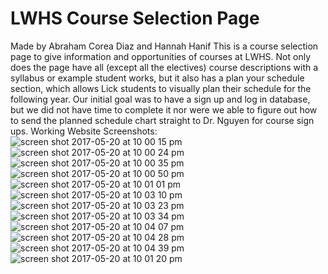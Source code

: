 # LWHS Course Selection Page
Made by Abraham Corea Diaz and Hannah Hanif
This is a course selection page to give information and opportunities of courses at LWHS. Not only does the page have all (except all the electives) course descriptions with a syllabus or example student works, but it also has a plan your schedule section, which allows Lick students to visually plan their schedule for the following year. Our initial goal was to have a sign up and log in database, but we did not have time to complete it nor were we able to figure out how to send the planned schedule chart straight to Dr. Nguyen for course sign ups.
Working Website Screenshots:
![screen shot 2017-05-20 at 10 00 15 pm](https://cloud.githubusercontent.com/assets/24575008/26281289/ef1bd056-3da7-11e7-87cd-b41e98cc6aec.png)
![screen shot 2017-05-20 at 10 00 24 pm](https://cloud.githubusercontent.com/assets/24575008/26281297/0935c2ee-3da8-11e7-8c2f-d53fb2c9721c.png)
![screen shot 2017-05-20 at 10 00 35 pm](https://cloud.githubusercontent.com/assets/24575008/26281298/0b82c9fc-3da8-11e7-8a8c-254e2aa134c6.png)
![screen shot 2017-05-20 at 10 00 50 pm](https://cloud.githubusercontent.com/assets/24575008/26281299/0ece7a98-3da8-11e7-990b-5195983d8afe.png)
![screen shot 2017-05-20 at 10 01 01 pm](https://cloud.githubusercontent.com/assets/24575008/26281300/11f0bed4-3da8-11e7-8390-649fce5862ac.png)
![screen shot 2017-05-20 at 10 03 10 pm](https://cloud.githubusercontent.com/assets/24575008/26281317/66b1ef06-3da8-11e7-9b96-27e8c90786a6.png)
![screen shot 2017-05-20 at 10 03 23 pm](https://cloud.githubusercontent.com/assets/24575008/26281319/6aeb64b2-3da8-11e7-9441-85a711483c71.png)
![screen shot 2017-05-20 at 10 03 34 pm](https://cloud.githubusercontent.com/assets/24575008/26281320/6e7d0d92-3da8-11e7-9c9a-096b02b51553.png)
![screen shot 2017-05-20 at 10 04 07 pm](https://cloud.githubusercontent.com/assets/24575008/26281321/70078bb0-3da8-11e7-939d-55ff626df96b.png)
![screen shot 2017-05-20 at 10 04 28 pm](https://cloud.githubusercontent.com/assets/24575008/26281322/72f9ab6e-3da8-11e7-8dec-1233ea3e98a8.png)
![screen shot 2017-05-20 at 10 04 39 pm](https://cloud.githubusercontent.com/assets/24575008/26281323/77a237f8-3da8-11e7-9f8e-176168465879.png)
![screen shot 2017-05-20 at 10 01 20 pm](https://cloud.githubusercontent.com/assets/24575008/26281326/7c3183aa-3da8-11e7-9900-ab7b52e6dd98.png)